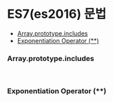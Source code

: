 # ES7(es2016) 문법

* [Array.prototype.includes](#array-prototype-includes)
* [Exponentiation Operator (**)](#exponentiation-operator-**)

### Array.prototype.includes

<br>

### Exponentiation Operator (**)

